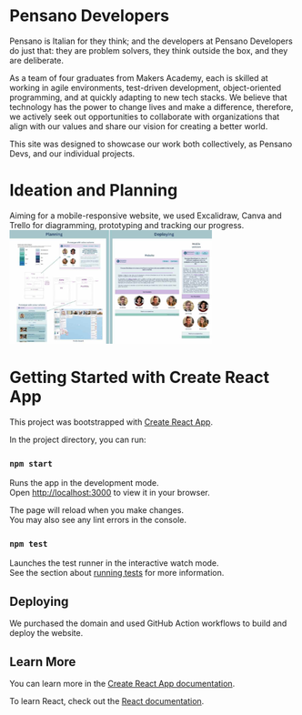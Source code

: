 # Pensano Developers  
Pensano is Italian for they think; and the developers at Pensano Developers do just that: they are problem solvers, they think outside the box, and they are deliberate.

As a team of four graduates from Makers Academy, each is skilled at working in agile environments, test-driven development, object-oriented programming, and at quickly adapting to new tech stacks. We believe that technology has the power to change lives and make a difference, therefore, we actively seek out opportunities to collaborate with organizations that align with our values and share our vision for creating a better world. 

This site was designed to showcase our work both collectively, as Pensano Devs, and our individual projects.

# Ideation and Planning
Aiming for a mobile-responsive website, we used Excalidraw, Canva and Trello for diagramming, prototyping and tracking our progress. 
<img height="200" src='./src/images/pensano-planning.jpg'>


# Getting Started with Create React App

This project was bootstrapped with [Create React App](https://github.com/facebook/create-react-app).

In the project directory, you can run:

### `npm start`

Runs the app in the development mode.\
Open [http://localhost:3000](http://localhost:3000) to view it in your browser.

The page will reload when you make changes.\
You may also see any lint errors in the console.

### `npm test`

Launches the test runner in the interactive watch mode.\
See the section about [running tests](https://facebook.github.io/create-react-app/docs/running-tests) for more information.


## Deploying

We purchased the domain and used GitHub Action workflows to build and deploy the website.

## Learn More

You can learn more in the [Create React App documentation](https://facebook.github.io/create-react-app/docs/getting-started).

To learn React, check out the [React documentation](https://reactjs.org/).
